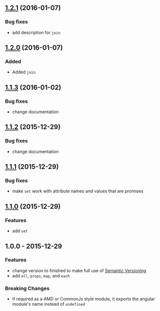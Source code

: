 <a name="1.2.1"></a>
## [1.2.1](https://github.com/dbartholomae/ngQplus/compare/1.2.0...1.2.1) (2016-01-07)
### Bug fixes
* add description for `join`

<a name="1.2.0"></a>
## [1.2.0](https://github.com/dbartholomae/ngQplus/compare/1.1.3...1.2.0) (2016-01-07)
### Added
- Added `join`

<a name="1.1.3"></a>
## [1.1.3](https://github.com/dbartholomae/ngQplus/compare/1.1.2...1.1.3) (2016-01-02)
### Bug fixes
* change documentation

<a name="1.1.2"></a>
## [1.1.2](https://github.com/dbartholomae/ngQplus/compare/1.1.1...1.1.2) (2015-12-29)
### Bug fixes
* change documentation

<a name="1.1.1"></a>
## [1.1.1](https://github.com/dbartholomae/ngQplus/compare/1.1.0...1.1.1) (2015-12-29)
### Bug fixes
* make `set` work with attribute names and values that are promises

<a name="1.1.0"></a>
## [1.1.0](https://github.com/dbartholomae/ngQplus/compare/1.0.0...1.1.0) (2015-12-29)
### Features
* add `set`

<a name="1.0.0"></a>
## 1.0.0 - 2015-12-29
### Features
* change version to finished to make full use of [Semantic Versioning](http://semver.org/)
* add `all`, `props`, `map`, and `each`

### Breaking Changes
* If required as a AMD or CommonJs style module, it exports the angular module's name instead of `undefined`
